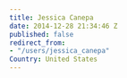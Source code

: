 ```yaml
---
title: Jessica Canepa
date: 2014-12-28 21:34:46 Z
published: false
redirect_from:
- "/users/jessica_canepa"
Country: United States
---
```


